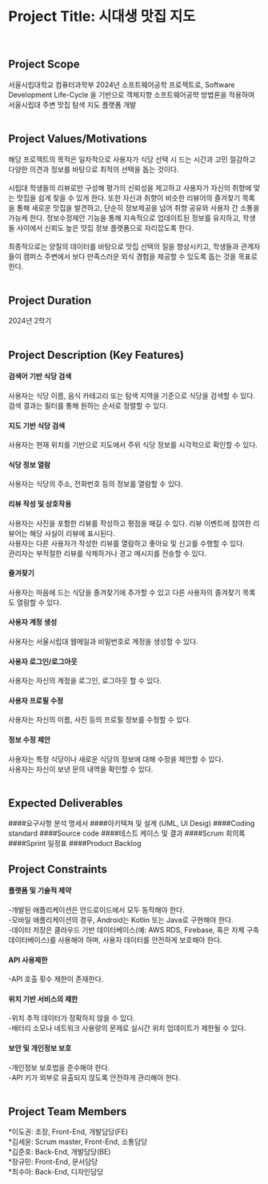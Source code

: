 # Project Title: 시대생 맛집 지도
<br>

## Project Scope
서울시립대학교 컴퓨터과학부 2024년 소프트웨어공학
프로젝트로, Software Development Life-Cycle 을 기반으로 객체지향
소프트웨어공학 방법론을 적용하여 서울시립대 주변 맛집 탐색 지도 플랫폼 개발 <br>
<br>

## Project Values/Motivations 
해당 프로젝트의 목적은 일차적으로 사용자가 식당 선택 시 드는 시간과 고민 절감하고 다양한 의견과 정보를 바탕으로 최적의 선택을 돕는 것이다. <br>
<br>
시립대 학생들의 리뷰로만 구성해 평가의 신뢰성을 제고하고 사용자가 자신의 취향에 맞는 맛집을 쉽게 찾을 수 있게 한다. 또한 자신과 취향이 비슷한 리뷰어의 즐겨찾기 목록을 통해 새로운 맛집을 발견하고, 단순히 정보제공을 넘어 취향 공유와 사용자 간 소통을 가능케 한다. 정보수정제안 기능을 통해 지속적으로 업데이트된 정보를 유지하고, 학생들 사이에서 신뢰도 높은 맛집 정보 플랫폼으로 자리잡도록 한다. <br>
<br>
최종적으로는 양질의 데이터를 바탕으로 맛집 선택의 질을 향상시키고, 학생들과 관계자들이 캠퍼스 주변에서 보다 만족스러운 외식 경험을 제공할 수 있도록 돕는 것을 목표로 한다. <br>
<br>

## Project Duration
2024년 2학기 <br>
<br>

## Project Description (Key Features) 
#### 검색어 기반 식당 검색 
사용자는 식당 이름, 음식 카테고리 또는 탐색 지역을 기준으로 식당을 검색할 수 있다. <br>
검색 결과는 필터를 통해 원하는 순서로 정렬할 수 있다.

#### 지도 기반 식당 검색
사용자는 현재 위치를 기반으로 지도에서 주위 식당 정보를 시각적으로 확인할 수 있다.

#### 식당 정보 열람
사용자는 식당의 주소, 전화번호 등의 정보를 열람할 수 있다.

#### 리뷰 작성 및 상호작용
사용자는 사진을 포함한 리뷰를 작성하고 평점을 매길 수 있다. 리뷰 이벤트에 참여한 리뷰어는 해당 사실이 리뷰에 표시된다. <br>
사용자는 다른 사용자가 작성한 리뷰를 열람하고 좋아요 및 신고를 수행할 수 있다. <br>
관리자는 부적절한 리뷰를 삭제하거나 경고 메시지를 전송할 수 있다. <br>

#### 즐겨찾기
사용자는 마음에 드는 식당을 즐겨찾기에 추가할 수 있고 다른 사용자의 즐겨찾기 목록도 열람할  수 있다.

#### 사용자 계정 생성
사용자는 서울시립대 웹메일과 비밀번호로 계정을 생성할 수 있다.

#### 사용자 로그인/로그아웃
사용자는 자신의 계정을 로그인, 로그아웃 할 수 있다.

#### 사용자 프로필 수정 
사용자는 자신의 이름, 사진 등의 프로필 정보를 수정할 수 있다. 

#### 정보 수정 제안
사용자는 특정 식당이나 새로운 식당의 정보에 대해 수정을 제안할 수 있다. <br>
사용자는 자신이 보낸 문의 내역을 확인할 수 있다. <br>
<br>


## Expected Deliverables
####요구사항 분석 명세서
####아키텍쳐 및 설계 (UML, UI Desig)
####Coding standard
####Source code
####테스트 케이스 및 결과
####Scrum 회의록
####Sprint 일정표
####Product Backlog
<br>

## Project Constraints
#### 플랫폼 및 기술적 제약
\-개발된 애플리케이션은 안드로이드에서 모두 동작해야 한다. <br>
\-모바일 애플리케이션의 경우, Android는 Kotlin 또는 Java로 구현해야 한다. <br>
\-데이터 저장은 클라우드 기반 데이터베이스(예: AWS RDS, Firebase, 혹은 자체 구축 데이터베이스)를 사용해야 하며, 사용자 데이터를 안전하게 보호해야 한다. <br>


#### API 사용제한
\-API 호출 횟수 제한이 존재한다.

#### 위치 기반 서비스의 제한
\-위치 추적 데이터가 정확하지 않을 수 있다. <br>
\-배터리 소모나 네트워크 사용량의 문제로 실시간 위치 업데이트가 제한될 수 있다. <br>

#### 보안 및 개인정보 보호
\-개인정보 보호법을 준수해야 한다. <br>
\-API 키가 외부로 유출되지 않도록 안전하게 관리해야 한다. <br>
<br>


## Project Team Members
*이도권: 조장, Front-End, 개발담당(FE) <br>
*김세윤: Scrum master, Front-End, 소통담당 <br>
*김준호: Back-End, 개발담당(BE) <br>
*장규민: Front-End, 문서담당 <br>
*최수아: Back-End, 디자인담당 <br>

